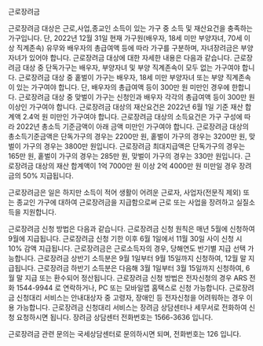 근로장려금

근로장려금 대상은 근로,사업,종교인 소득이 있는 가구 중 소득 및 재산요건을 충족하는 가구입니다. 단, 2022년 12월 31일 현재 가구원(배우자, 18세 미만 부양자녀, 70세 이상 직계존속) 유무와 배우자의 총급여액 등에 따라 가구를 구분하며, 자녀장려금은 부양자녀가 있어야 합니다. 근로장려금 대상에 대한 자세한 내용은 다음과 같습니다.
근로장려금 대상 중 단독가구는 배우자, 부양자녀 및 부양 직계존속이 모두 없는 가구여야 합니다.
근로장려금 대상 중 홑벌이 가구는 배우자, 18세 미만 부양자녀 또는 부양 직계존속이 있는 가구여야 합니다. 단, 배우자의 총급여액 등이 300만 원 미만인 경우에 한합니다.
근로장려금 대상 중 맞벌이 가구는 신청인과 배우자 각각의 총급여액 등이 300만 원 이상인 가구여야 합니다.
근로장려금 대상의 재산요건은 2022년 6월 1일 기준 재산 합계액 2.4억 원 미만인 가구여야 합니다.
근로장려금 대상의 소득요건은 가구 구성에 따라 2022년 총소득 기준금액이 아래 금액 미만인 가구여야 합니다.
근로장려금 대상의 총소득기준금액은 단독가구의 경우는 2200만 원, 홑벌이 가구의 경우는 3200만 원, 맞벌이 가구의 경우는 3800만 원입니다.
근로장려금 최대지급액은 단독가구의 경우는 165만 원, 홑벌이 가구의 경우는 285만 원, 맞벌이 가구의 경우는 330만 원입니다.
근로장려금 대상의 재산 합계액이 1억 7000만 원 이상 2억 4000만 원 미만일 경우 장려금의 50% 지급됩니다.

근로장려금은 일은 하지만 소득이 적어 생활이 어려운 근로자, 사업자(전문직 제외) 또는 종교인 가구에 대하여 근로장려금을 지급함으로써 근로 또는 사업을 장려하고 실질소득을 지원합니다.

근로장려금 신청 방법은 다음과 같습니다.
근로장려금 신청 원칙은 매년 5월에 신청하여 9월에 지급됩니다. 근로장려금 신청 기한 이후 6월 1일에서 11월 30일 사이 신청 시 10% 감액 지급됩니다.
근로장려금은 근로소득자의 경우, 당해연도 반기별 지급 선택 가능합니다.
근로장려금 상반기 소득분은 9월 1일부터 9월 15일까지 신청하여, 12월 말 지급됩니다.
근로장려금 하반기 소득분은 다음해 3월 1일부터 3월 15일까지 신청하여, 6월 말 지급 또는 환수되어 정산됩니다.
근로장려금 신청 방법은 전자신청의 경우 ARS 전화 1544-9944 로 연락하거나, PC 또는 모바일앱 홈택스로 신청 가능합니다.
근로장려금 신청대리 서비스는 안내대상자 중 고령자, 장애인 등 전자신청을 어려워하는 경우 이용 가능합니다. 근로장려금 신청대리 서비스는 장려금 상담센터나 세무서로 전화하여 신청 요청하시면 됩니다. 장려금 상담센터 전화번호는 1566-3636 입니다.

근로장려금 관련 문의는 국세상담센터로 문의하시면 되며, 전화번호는 126 입니다.